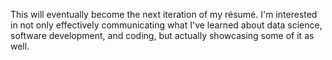This will eventually become the next iteration of my résumé. I'm interested in not only effectively communicating what I've learned about data science, software development, and coding, but actually showcasing some of it as well.
